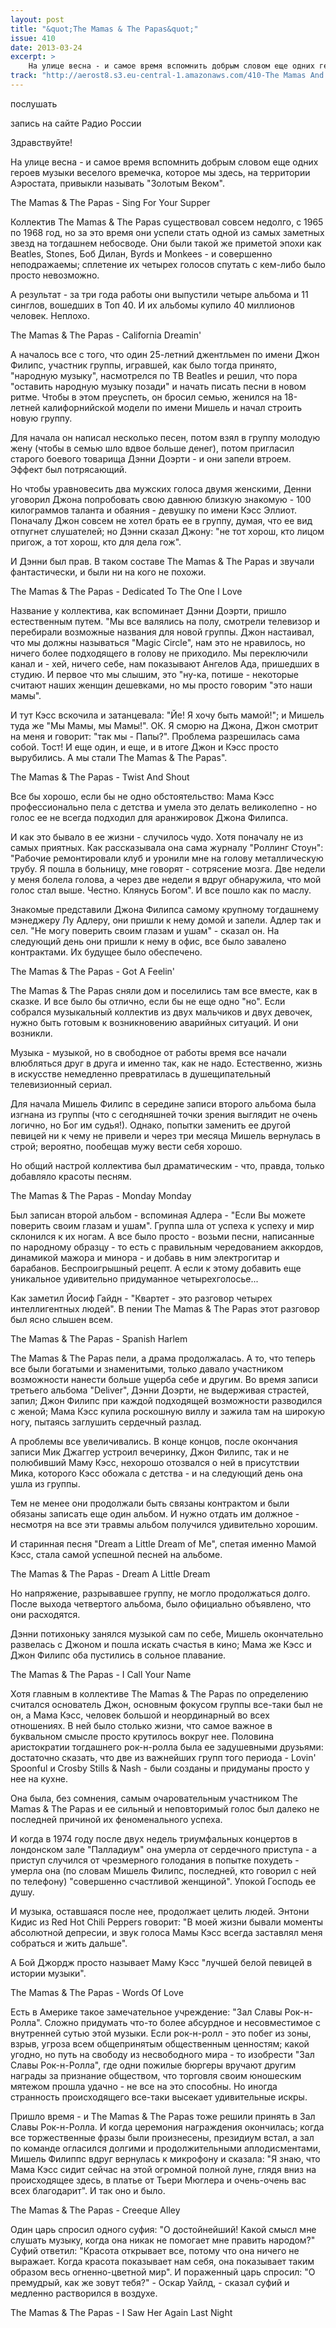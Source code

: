 ```yaml
---
layout: post
title: "&quot;The Mamas & The Papas&quot;"
issue: 410
date: 2013-03-24
excerpt: >
    На улице весна - и самое время вспомнить добрым словом еще одних героев музыки веселого времечка, которое мы здесь, на территории Аэростата, привыкли называть "Золотым Веком".
track: "http://aerost8.s3.eu-central-1.amazonaws.com/410-The Mamas And The Papas.mp3"
---
```


послушать

запись на сайте Радио России

Здравствуйте!

На улице весна - и самое время вспомнить добрым словом еще одних героев музыки веселого времечка, которое мы здесь, на территории Аэростата, привыкли называть "Золотым Веком".

The Mamas & The Papas - Sing For Your Supper

Коллектив The Mamas & The Papas существовал совсем недолго, с 1965 по 1968 год, но за это время они успели стать одной из самых заметных звезд на тогдашнем небосводе. Они были такой же приметой эпохи как Beatles, Stones, Боб Дилан, Byrds и Monkees - и совершенно неподражаемы; сплетение их четырех голосов спутать с кем-либо было просто невозможно.

А результат - за три года работы они выпустили четыре альбома и 11 синглов, вошедших в Топ 40. И их альбомы купило 40 миллионов человек. Неплохо.

The Mamas & The Papas - California Dreamin'

А началось все с того, что один 25-летний джентльмен по имени Джон Филипс, участник группы, игравшей, как было тогда принято, "народную музыку", насмотрелся по ТВ Beatles и решил, что пора "оставить народную музыку позади" и начать писать песни в новом ритме. Чтобы в этом преуспеть, он бросил семью, женился на 18-летней калифорнийской модели по имени Мишель и начал строить новую группу.

Для начала он написал несколько песен, потом взял в группу молодую жену (чтобы в семью шло вдвое больше денег), потом пригласил старого боевого товарища Дэнни Доэрти - и они запели втроем. Эффект был потрясающий.

Но чтобы уравновесить два мужских голоса двумя женскими, Денни уговорил Джона попробовать свою давнюю близкую знакомую - 100 килограммов таланта и обаяния - девушку по имени Кэсс Эллиот. Поначалу Джон совсем не хотел брать ее в группу, думая, что ее вид отпугнет слушателей; но Дэнни сказал Джону: "не тот хорош, кто лицом пригож, а тот хорош, кто для дела гож".

И Дэнни был прав. В таком составе The Mamas & The Papas и звучали фантастически, и были ни на кого не похожи.

The Mamas & The Papas - Dedicated To The One I Love

Название у коллектива, как вспоминает Дэнни Доэрти, пришло естественным путем. "Мы все валялись на полу, смотрели телевизор и перебирали возможные названия для новой группы. Джон настаивал, что мы должны называться "Magic Circle", нам это не нравилось, но ничего более подходящего в голову не приходило. Мы переключили канал и - хей, ничего себе, нам показывают Ангелов Ада, пришедших в студию. И первое что мы слышим, это "ну-ка, потише - некоторые считают наших женщин дешевками, но мы просто говорим "это наши мамы".

И тут Кэсс вскочила и затанцевала: "Йе! Я хочу быть мамой!"; и Мишель туда же "Мы Мамы, мы Мамы!". ОК. Я сморю на Джона, Джон смотрит на меня и говорит: "так мы - Папы?". Проблема разрешилась сама собой. Тост! И еще один, и еще, и в итоге Джон и Кэсс просто вырубились. А мы стали The Mamas & The Papas".

The Mamas & The Papas - Twist And Shout

Все бы хорошо, если бы не одно обстоятельство: Мама Кэсс профессионально пела с детства и умела это делать великолепно - но голос ее не всегда подходил для аранжировок Джона Филипса.

И как это бывало в ее жизни - случилось чудо. Хотя поначалу не из самых приятных. Как рассказывала она сама журналу "Роллинг Стоун": "Рабочие ремонтировали клуб и уронили мне на голову металлическую трубу. Я пошла в больницу, мне говорят - сотрясение мозга. Две недели у меня болела голова, а через две недели я вдруг обнаружила, что мой голос стал выше. Честно. Клянусь Богом". И все пошло как по маслу.

Знакомые представили Джона Филипса самому крупному тогдашнему мэнеджеру Лу Адлеру, они пришли к нему домой и запели. Адлер так и сел. "Не могу поверить своим глазам и ушам" - сказал он. На следующий день они пришли к нему в офис, все было завалено контрактами. Их будущее было обеспечено.

The Mamas & The Papas - Got A Feelin'

The Mamas & The Papas сняли дом и поселились там все вместе, как в сказке. И все было бы отлично, если бы не еще одно "но". Если собрался музыкальный коллектив из двух мальчиков и двух девочек, нужно быть готовым к возникновению аварийных ситуаций. И они возникли.

Музыка - музыкой, но в свободное от работы время все начали влюбляться друг в друга и именно так, как не надо. Естественно, жизнь в искусстве немедленно превратилась в душещипательный телевизионный сериал.

Для начала Мишель Филипс в середине записи второго альбома была изгнана из группы (что с сегодняшней точки зрения выглядит не очень логично, но Бог им судья!). Однако, попытки заменить ее другой певицей ни к чему не привели и через три месяца Мишель вернулась в строй; вероятно, пообещав мужу вести себя хорошо.

Но общий настрой коллектива был драматическим - что, правда, только добавляло красоты песням.

The Mamas & The Papas - Monday Monday

Был записан второй альбом - вспоминая Адлера - "Если Вы можете поверить своим глазам и ушам". Группа шла от успеха к успеху и мир склонился к их ногам. А все было просто - возьми песни, написанные по народному образцу - то есть с правильным чередованием аккордов, динамикой мажора и минора - и добавь в ним электрогитар и барабанов. Беспроигрышный рецепт. А если к этому добавить еще уникальное удивительно придуманное четырехголосье...

Как заметил Йосиф Гайдн - "Квартет - это разговор четырех интеллигентных людей". В пении The Mamas & The Papas этот разговор был ясно слышен всем.

The Mamas & The Papas - Spanish Harlem

The Mamas & The Papas пели, а драма продолжалась. А то, что теперь все были богатыми и знаменитыми, только давало участником возможности нанести больше ущерба себе и другим. Во время записи третьего альбома "Deliver", Дэнни Доэрти, не выдерживая страстей, запил; Джон Филипс при каждой подходящей возможности разводился с женой; Мама Кэсс купила роскошную виллу и зажила там на широкую ногу, пытаясь заглушить сердечный разлад.

А проблемы все увеличивались. В конце концов, после окончания записи Мик Джаггер устроил вечеринку, Джон Филипс, так и не полюбивший Маму Кэсс, нехорошо отозвался о ней в присутствии Мика, которого Кэсс обожала с детства - и на следующий день она ушла из группы.

Тем не менее они продолжали быть связаны контрактом и были обязаны записать еще один альбом. И нужно отдать им должное - несмотря на все эти травмы альбом получился удивительно хорошим.

И старинная песня "Dream a Little Dream of Me", спетая именно Мамой Кэсс, стала самой успешной песней на альбоме.

The Mamas & The Papas - Dream A Little Dream

Но напряжение, разрывавшее группу, не могло продолжаться долго. После выхода четвертого альбома, было официально объявлено, что они расходятся.

Дэнни потихоньку занялся музыкой сам по себе, Мишель окончательно развелась с Джоном и пошла искать счастья в кино; Мама же Кэсс и Джон Филипс оба пустились в сольное плавание.

The Mamas & The Papas - I Call Your Name

Хотя главным в коллективе The Mamas & The Papas по определению считался основатель Джон, основным фокусом группы все-таки был не он, а Мама Кэсс, человек большой и неординарный во всех отношениях. В ней было столько жизни, что самое важное в буквальном смысле просто крутилось вокруг нее. Половина аристократии тогдашнего рок-н-ролла была ее задушевными друзьями: достаточно сказать, что две из важнейших групп того периода - Lovin' Spoonful и Crosby Stills & Nash - были созданы и придуманы просто у нее на кухне.

Она была, без сомнения, самым очаровательным участником The Mamas & The Papas и ее сильный и неповторимый голос был далеко не последней причиной их феноменального успеха.

И когда в 1974 году после двух недель триумфальных концертов в лондонском зале "Палладиум" она умерла от сердечного приступа - а приступ случился от чрезмерного голодания в попытке похудеть - умерла она (по словам Мишель Филипс, последней, кто говорил с ней по телефону) "совершенно счастливой женщиной". Упокой Господь ее душу.

И музыка, оставшаяся после нее, продолжает целить людей. Энтони Кидис из Red Hot Chili Peppers говорит: "В моей жизни бывали моменты абсолютной депресии, и звук голоса Мамы Кэсс всегда заставлял меня собраться и жить дальше".

А Бой Джордж просто называет Маму Кэсс "лучшей белой певицей в истории музыки".

The Mamas & The Papas - Words Of Love

Есть в Америке такое замечательное учреждение: "Зал Славы Рок-н-Ролла". Сложно придумать что-то более абсурдное и несовместимое с внутренней сутью этой музыки. Если рок-н-ролл - это побег из зоны, взрыв, угроза всем общепринятым общественным ценностям; какой угодно, но путь на свободу из несвободного мира - то изобрести "Зал Славы Рок-н-Ролла", где одни пожилые бюргеры вручают другим награды за признание обществом, что торговля своим юношеским мятежом прошла удачно - не все на это способны. Но иногда странность происходящего все-таки высекает удивительные искры.

Пришло время - и The Mamas & The Papas тоже решили принять в Зал Славы Рок-н-Ролла. И когда церемония награждения окончилась; когда все торжественные фразы были произнесены, президиум встал, а зал по команде огласился долгими и продолжительными аплодисментами, Мишель Филиппс вдруг вернулась к микрофону и сказала: "Я знаю, что Мама Кэсс сидит сейчас на этой огромной полной луне, глядя вниз на происходящее здесь, в платье от Тьери Мюглера и очень-очень вас всех благодарит". И так оно и было.

The Mamas & The Papas - Creeque Alley

Один царь спросил одного суфия: "О достойнейший! Какой смысл мне слушать музыку, когда она никак не помогает мне править народом?" Суфий ответил: "Красота открывает все, потому что она ничего не выражает. Когда красота показывает нам себя, она показывает таким образом весь огненно-цветной мир". И пораженный царь спросил: "О премудрый, как же зовут тебя?" - Оскар Уайлд, - сказал суфий и медленно растворился в воздухе.

The Mamas & The Papas - I Saw Her Again Last Night

